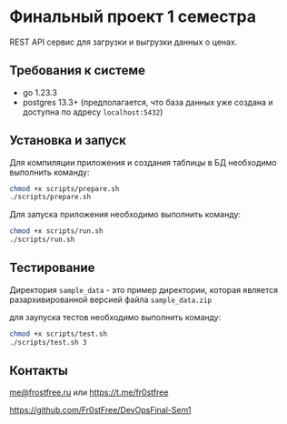 # Финальный проект 1 семестра

REST API сервис для загрузки и выгрузки данных о ценах.

## Требования к системе

- go 1.23.3
- postgres 13.3+ (предполагается, что база данных уже создана и доступна по адресу `localhost:5432`)

## Установка и запуск

Для компиляции приложения и создания таблицы в БД необходимо выполнить команду:

```bash
chmod +x scripts/prepare.sh
./scripts/prepare.sh
```

Для запуска приложения необходимо выполнить команду:

```bash
chmod +x scripts/run.sh
./scripts/run.sh
```

## Тестирование

Директория `sample_data` - это пример директории, которая является разархивированной версией файла `sample_data.zip`

для заупуска тестов необходимо выполнить команду:

```bash
chmod +x scripts/test.sh
./scripts/test.sh 3
```

## Контакты

me@frostfree.ru
или 
https://t.me/fr0stfree

https://github.com/Fr0stFree/DevOpsFinal-Sem1
